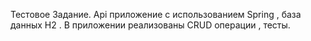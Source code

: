 Тестовое Задание.
Api приложение с использованием Spring , база данных H2 . В приложении реализованы CRUD операции , тесты.